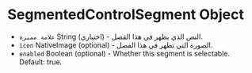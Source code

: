# SegmentedControlSegment Object

* `علامة مميزة` String (اختياري) - النص الذي يظهر في هذا الفصل.
* `icon` NativeImage (optional) - الصورة التي تظهر في هذا الفصل.
* `enabled` Boolean (optional) - Whether this segment is selectable. Default: true.
